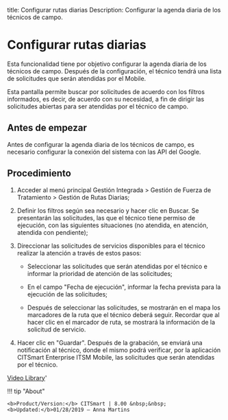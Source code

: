 title: Configurar rutas diarias
Description: Configurar la agenda diaria de los técnicos de campo.
# Configurar rutas diarias

Esta funcionalidad tiene por objetivo configurar la agenda diaria de los
técnicos de campo. Después de la configuración, el técnico tendrá una lista de
solicitudes que serán atendidas por el Mobile.

Esta pantalla permite buscar por solicitudes de acuerdo con los filtros
informados, es decir, de acuerdo con su necesidad, a fin de dirigir las
solicitudes abiertas para ser atendidas por el técnico de campo.

Antes de empezar
-----------------

Antes de configurar la agenda diaria de los técnicos de campo, es necesario
configurar la conexión del sistema con las API del Google.

Procedimiento
-----------------

1.  Acceder al menú principal Gestión Integrada \> Gestión de Fuerza de
    Tratamiento \> Gestión de Rutas Diarias;

2.  Definir los filtros según sea necesario y hacer clic en Buscar. Se
    presentarán las solicitudes, las que el técnico tiene permiso de ejecución,
    con las siguientes situaciones (no atendida, en atención, atendida con
    pendiente);

3.  Direccionar las solicitudes de servicios disponibles para el técnico
    realizar la atención a través de estos pasos:

    -   Seleccionar las solicitudes que serán atendidas por el técnico e
        informar la prioridad de atención de las solicitudes;

    -   En el campo "Fecha de ejecución", informar la fecha prevista para la
        ejecución de las solicitudes;

    -   Después de seleccionar las solicitudes, se mostrarán en el mapa los
        marcadores de la ruta que el técnico deberá seguir. Recordar que al
        hacer clic en el marcador de ruta, se mostrará la información de la
        solicitud de servicio.

4.  Hacer clic en "Guardar". Después de la grabación, se enviará una
    notificación al técnico, donde el mismo podrá verificar, por la aplicación
    CITSmart Enterprise ITSM Mobile, las solicitudes que serán atendidas por el
    técnico.


<i class='fa fa-youtube-play  fa-2x' style='color:#97ce17;vertical-align: middle;'> </i> [Video Library](https://www.youtube.com/playlist?list=PLB5qK2uzf2ROTLt6Tt7uegzqwpXHX5nA2)'

!!! tip "About"

    <b>Product/Version:</b> CITSmart | 8.00 &nbsp;&nbsp;
    <b>Updated:</b>01/28/2019 – Anna Martins
